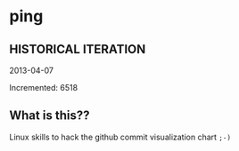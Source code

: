 # ping

## HISTORICAL ITERATION
2013-04-07

Incremented: 6518

## What is this?? 
Linux skills to hack the github commit visualization chart `;-)`
